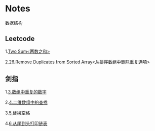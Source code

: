 # Notes

数据结构

## Leetcode

1.[Two Sum<两数之和>
](<https://github.com/rujinshi/Notes/blob/master/Leetcode/1.TwoSum(%E4%B8%A4%E6%95%B0%E4%B9%8B%E5%92%8C).md#%E9%A2%98%E7%9B%AE%E6%8F%8F%E8%BF%B0>)

2.[26.Remove Duplicates from Sorted Array<从排序数组中删除重复选项>](<https://github.com/rujinshi/Notes/blob/master/Leetcode/26.Remove%20Duplicates%20from%20Sorted%20Array(%E4%BB%8E%E6%8E%92%E5%BA%8F%E6%95%B0%E7%BB%84%E4%B8%AD%E5%88%A0%E9%99%A4%E9%87%8D%E5%A4%8D%E9%80%89%E9%A1%B9).md#%E9%A2%98%E7%9B%AE%E6%8F%8F%E8%BF%B0>)

## 剑指

1.[3.数组中重复的数字](https://github.com/rujinshi/Notes/blob/master/%E5%89%91%E6%8C%87OFFER/3.%E6%95%B0%E7%BB%84%E4%B8%AD%E9%87%8D%E5%A4%8D%E7%9A%84%E6%95%B0%E5%AD%97.md)

2.[4.二维数组中的查找](https://github.com/rujinshi/Notes/blob/master/%E5%89%91%E6%8C%87OFFER/4.%E4%BA%8C%E7%BB%B4%E6%95%B0%E7%BB%84%E4%B8%AD%E7%9A%84%E6%9F%A5%E6%89%BE.md)

3.[5.替换空格](https://github.com/rujinshi/Notes/blob/master/%E5%89%91%E6%8C%87OFFER/5.%E6%9B%BF%E6%8D%A2%E7%A9%BA%E6%A0%BC.md)

4.[6.从尾到头打印链表](https://github.com/rujinshi/Notes/blob/master/%E5%89%91%E6%8C%87OFFER/6.%E4%BB%8E%E5%B0%BE%E5%88%B0%E5%A4%B4%E6%89%93%E5%8D%B0%E9%93%BE%E8%A1%A8.md)

